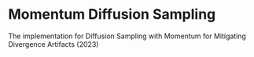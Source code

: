 # Momentum Diffusion Sampling
The implementation for Diffusion Sampling with Momentum for Mitigating Divergence Artifacts (2023)
